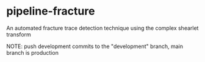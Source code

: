 # pipeline-fracture
An automated fracture trace detection technique using the complex shearlet transform

NOTE: push development commits to the "development" branch, main branch is production
